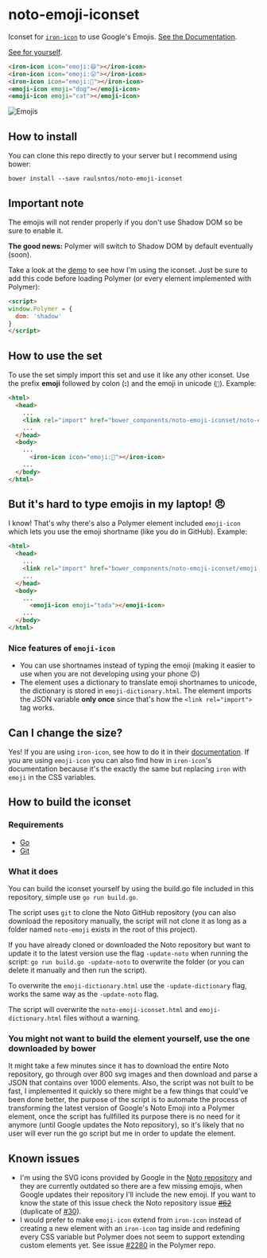 # noto-emoji-iconset

Iconset for [`iron-icon`](https://elements.polymer-project.org/elements/iron-icon) to use Google's Emojis. [See the Documentation](https://raulsntos.github.io/noto-emoji-iconset).

[See for yourself](https://raulsntos.github.io/noto-emoji-iconset/components/noto-emoji-iconset/demo).

<!---
```
<custom-element-demo>
  <template>
    <script>window.Polymer = {dom: 'shadow'};</script>
    <script src="../webcomponentsjs/webcomponents-lite.js"></script>
    <link rel="import" href="noto-emoji-iconset.html">
    <link rel="import" href="emoji-icon.html">
    <style is="custom-style">
      #container {
        display: flex;
        justify-content: space-between;
        padding: 10px;
      }
      
      iron-icon, emoji-icon {
        --iron-icon-width: 64px;
        --iron-icon-height: 64px;  
        --emoji-icon-width: 64px;
        --emoji-icon-height: 64px;
      }
    </style>
    <div id="container">
      <next-code-block></next-code-block>
    </div>
  </template>
</custom-element-demo>
```
-->
```html
<iron-icon icon="emoji:😆"></iron-icon>
<iron-icon icon="emoji:😛"></iron-icon>
<iron-icon icon="emoji:🎉"></iron-icon>
<emoji-icon emoji="dog"></emoji-icon>
<emoji-icon emoji="cat"></emoji-icon>
```

![Emojis](https://github.com/raulsntos/noto-emoji-iconset/raw/master/hero.png)

## How to install
You can clone this repo directly to your server but I recommend using bower:

`bower install --save raulsntos/noto-emoji-iconset`

## Important note
The emojis will not render properly if you don't use Shadow DOM so be sure to enable it.

**The good news:** Polymer will switch to Shadow DOM by default eventually (soon).

Take a look at the [demo](https://github.com/raulsntos/noto-emoji-iconset/blob/master/demo/index.html) to see how I'm using the iconset. Just be sure to add this code before loading Polymer (or every element implemented with Polymer):
```html
<script>
window.Polymer = {
  dom: 'shadow'
}
</script>
```

## How to use the set
To use the set simply import this set and use it like any other iconset. Use the prefix **emoji** followed by colon (**:**) and the emoji in unicode (`🎉`). Example:
```html
<html>
  <head>
    ...
    <link rel="import" href="bower_components/noto-emoji-iconset/noto-emoji-iconset.html">
    ...
  </head>
  <body>
    ...
      <iron-icon icon="emoji:🎉"></iron-icon>
    ...
  </body>
</html>
```

## But it's hard to type emojis in my laptop! :angry:
I know! That's why there's also a Polymer element included `emoji-icon` which lets you use the emoji shortname (like you do in GitHub). Example:
```html
<html>
  <head>
    ...
    <link rel="import" href="bower_components/noto-emoji-iconset/emoji-icon.html">
    ...
  </head>
  <body>
    ...
      <emoji-icon emoji="tada"></emoji-icon>
    ...
  </body>
</html>
```

### Nice features of `emoji-icon`
- You can use shortnames instead of typing the emoji (making it easier to use when you are not developing using your phone :wink:)
- The element uses a dictionary to translate emoji shortnames to unicode, the dictionary is stored in `emoji-dictionary.html`. The element imports the JSON variable **only once** since that's how the `<link rel="import">` tag works.

## Can I change the size?
Yes! If you are using `iron-icon`, see how to do it in their [documentation](https://elements.polymer-project.org/elements/iron-icon#styling). If you are using `emoji-icon` you can also find how in `iron-icon`'s documentation because it's the exactly the same but replacing `iron` with `emoji` in the CSS variables.

## How to build the iconset
### Requirements
- [Go](https://golang.org/)
- [Git](https://git-scm.com/)

### What it does
You can build the iconset yourself by using the build.go file included in this repository, simple use `go run build.go`.

The script uses `git` to clone the Noto GitHub repository (you can also download the repository manually, the script will not clone it as long as a folder named `noto-emoji` exists in the root of this project).

If you have already cloned or downloaded the Noto repository but want to update it to the latest version use the flag `-update-noto` when running the script: `go run build.go -update-noto` to overwrite the folder (or you can delete it manually and then run the script).

To overwrite the `emoji-dictionary.html` use the `-update-dictionary` flag, works the same way as the `-update-noto` flag.

The script will overwrite the `noto-emoji-iconset.html` and `emoji-dictionary.html` files without a warning.

### You might not want to build the element yourself, use the one downloaded by bower
It might take a few minutes since it has to download the entire Noto repository, go through over 800 svg images and then download and parse a JSON that contains over 1000 elements. Also, the script was not built to be fast, I implemented it quickly so there might be a few things that could've been done better, the purpose of the script is to automate the process of transforming the latest version of Google's Noto Emoji into a Polymer element, once the script has fullfilled its purpose there is no need for it anymore (until Google updates the Noto repository), so it's likely that no user will ever run the go script but me in order to update the element.

## Known issues
- I'm using the SVG icons provided by Google in the [Noto repository](https://github.com/googlei18n/noto-emoji) and they are currently outdated so there are a few missing emojis, when Google updates their repository I'll include the new emoji. If you want to know the state of this issue check the Noto repository issue ~~[#62](https://github.com/googlei18n/noto-emoji/issues/62)~~ (duplicate of [#30](https://github.com/googlei18n/noto-emoji/issues/30)).
- I would prefer to make `emoji-icon` extend from `iron-icon` instead of creating a new element with an `iron-icon` tag inside and redefining every CSS variable but Polymer does not seem to support extending custom elements yet. See issue [#2280](https://github.com/Polymer/polymer/issues/2280) in the Polymer repo.
